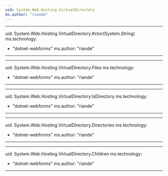 ```yaml
---
uid: System.Web.Hosting.VirtualDirectory
ms.author: "riande"
---
```


---
uid: System.Web.Hosting.VirtualDirectory.#ctor(System.String)
ms.technology: 
  - "dotnet-webforms"
ms.author: "riande"
---

---
uid: System.Web.Hosting.VirtualDirectory.Files
ms.technology: 
  - "dotnet-webforms"
ms.author: "riande"
---

---
uid: System.Web.Hosting.VirtualDirectory.IsDirectory
ms.technology: 
  - "dotnet-webforms"
ms.author: "riande"
---

---
uid: System.Web.Hosting.VirtualDirectory.Directories
ms.technology: 
  - "dotnet-webforms"
ms.author: "riande"
---

---
uid: System.Web.Hosting.VirtualDirectory.Children
ms.technology: 
  - "dotnet-webforms"
ms.author: "riande"
---

